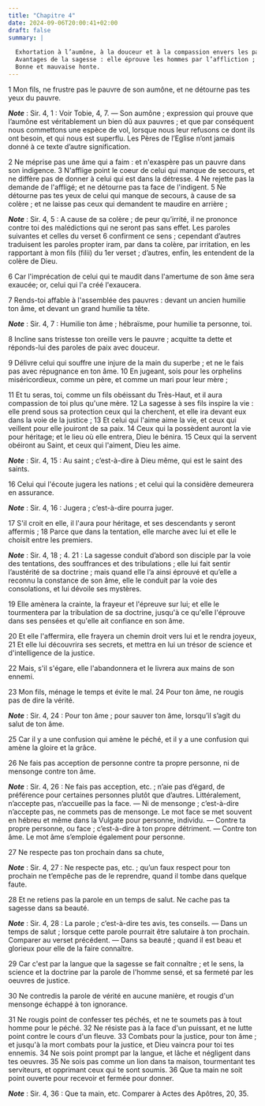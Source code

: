 ```yaml
---
title: "Chapitre 4"
date: 2024-09-06T20:00:41+02:00
draft: false
summary: |
  
  Exhortation à l’aumône, à la douceur et à la compassion envers les pauvres.
  Avantages de la sagesse : elle éprouve les hommes par l’affliction ; comble de biens ceux qui lui demeurent fidèles.
  Bonne et mauvaise honte.
---
```



1 Mon fils, ne frustre pas le pauvre de son aumône, et ne détourne pas tes yeux du pauvre.

***Note*** :  Sir. 4, 1 : Voir Tobie, 4, 7. ― Son aumône ; expression qui prouve que l’aumône est véritablement un bien dû aux pauvres ; et que par conséquent nous commettons une espèce de vol, lorsque nous leur refusons ce dont ils ont besoin, et qui nous est superflu. Les Pères de l’Eglise n’ont jamais donné à ce texte d’autre signification.

2 Ne méprise pas une âme qui a faim : et n'exaspère pas un pauvre dans son indigence. 3 N'afflige point le coeur de celui qui manque de secours, et ne diffère pas de donner à celui qui est dans la détresse. 4 Ne rejette pas la demande de l'affligé; et ne détourne pas ta face de l'indigent. 5 Ne détourne pas tes yeux de celui qui manque de secours, à cause de sa colère ; et ne laisse pas ceux qui demandent te maudire en arrière ;

***Note*** :  Sir. 4, 5 : A cause de sa colère ; de peur qu’irrité, il ne prononce contre toi des malédictions qui ne seront pas sans effet. Les paroles suivantes et celles du verset 6 confirment ce sens ; cependant d’autres traduisent les paroles propter iram, par dans ta colère, par irritation, en les rapportant à mon fils (filii) du 1er verset ; d’autres, enfin, les entendent de la colère de Dieu.

6 Car l'imprécation de celui qui te maudit dans l'amertume de son âme sera exaucée; or, celui qui l'a créé l'exaucera.


7 Rends-toi affable à l'assemblée des pauvres : devant un ancien humilie ton âme, et devant un grand humilie ta tête.

***Note*** :  Sir. 4, 7 : Humilie ton âme ; hébraïsme, pour humilie ta personne, toi.

8 Incline sans tristesse ton oreille vers le pauvre ; acquitte ta dette et réponds-lui des paroles de paix avec douceur.


9 Délivre celui qui souffre une injure de la main du superbe ; et ne le fais pas avec répugnance en ton âme. 10 En jugeant, sois pour les orphelins miséricordieux, comme un père, et comme un mari pour leur mère ;


11 Et tu seras, toi, comme un fils obéissant du Très-Haut, et il aura compassion de toi plus qu'une mère. 12 La sagesse à ses fils inspire la vie : elle prend sous sa protection ceux qui la cherchent, et elle ira devant eux dans la voie de la justice ; 13 Et celui qui l'aime aime la vie, et ceux qui veillent pour elle jouiront de sa paix. 14 Ceux qui la possèdent auront la vie pour héritage; et le lieu où elle entrera, Dieu le bénira. 15 Ceux qui la servent obéiront au Saint, et ceux qui l'aiment, Dieu les aime.

***Note*** :  Sir. 4, 15 : Au saint ; c’est-à-dire à Dieu même, qui est le saint des saints.


16 Celui qui l'écoute jugera les nations ; et celui qui la considère demeurera en assurance.

***Note*** :  Sir. 4, 16 : Jugera ; c’est-à-dire pourra juger.

17 S'il croit en elle, il l'aura pour héritage, et ses descendants y seront affermis ; 18 Parce que dans la tentation, elle marche avec lui et elle le choisit entre les premiers.

***Note*** :  Sir. 4, 18 ; 4. 21 : La sagesse conduit d’abord son disciple par la voie des tentations, des souffrances et des tribulations ; elle lui fait sentir l’austérité de sa doctrine ; mais quand elle l’a ainsi éprouvé et qu’elle a reconnu la constance de son âme, elle le conduit par la voie des consolations, et lui dévoile ses mystères.

19 Elle amènera la crainte, la frayeur et l'épreuve sur lui; et elle le tourmentera par la tribulation de sa doctrine, jusqu'à ce qu'elle l'éprouve dans ses pensées et qu'elle ait confiance en son âme.


20 Et elle l'affermira, elle frayera un chemin droit vers lui et le rendra joyeux, 21 Et elle lui découvrira ses secrets, et mettra en lui un trésor de science et d'intelligence de la justice.


22 Mais, s'il s'égare, elle l'abandonnera et le livrera aux mains de son ennemi.


23 Mon fils, ménage le temps et évite le mal. 24 Pour ton âme, ne rougis pas de dire la vérité.

***Note*** :  Sir. 4, 24 : Pour ton âme ; pour sauver ton âme, lorsqu’il s’agit du salut de ton âme.


25 Car il y a une confusion qui amène le péché, et il y a une confusion qui amène la gloire et la grâce.


26 Ne fais pas acception de personne contre ta propre personne, ni de mensonge contre ton âme.

***Note*** :  Sir. 4, 26 : Ne fais pas acception, etc. ; n’aie pas d’égard, de préférence pour certaines personnes plutôt que d’autres. Littéralement, n’accepte pas, n’accueille pas la face. ― Ni de mensonge ; c’est-à-dire n’accepte pas, ne commets pas de mensonge. Le mot face se met souvent en hébreu et même dans la Vulgate pour personne, individu. ― Contre ta propre personne, ou face ; c’est-à-dire à ton propre détriment. ― Contre ton âme. Le mot âme s’emploie également pour personne.


27 Ne respecte pas ton prochain dans sa chute,

***Note*** :  Sir. 4, 27 : Ne respecte pas, etc. ; qu’un faux respect pour ton prochain ne t’empêche pas de le reprendre, quand il tombe dans quelque faute.


28 Et ne retiens pas la parole en un temps de salut. Ne cache pas ta sagesse dans sa beauté.

***Note*** :  Sir. 4, 28 : La parole ; c’est-à-dire tes avis, tes conseils. ― Dans un temps de salut ; lorsque cette parole pourrait être salutaire à ton prochain. Comparer au verset précédent. ― Dans sa beauté ; quand il est beau et glorieux pour elle de la faire connaître.


29 Car c'est par la langue que la sagesse se fait connaître ; et le sens, la science et la doctrine par la parole de l'homme sensé, et sa fermeté par les oeuvres de justice.


30 Ne contredis la parole de vérité en aucune manière, et rougis d'un mensonge échappé à ton ignorance.


31 Ne rougis point de confesser tes péchés, et ne te soumets pas à tout homme pour le péché. 32 Ne résiste pas à la face d'un puissant, et ne lutte point contre le cours d'un fleuve. 33 Combats pour la justice, pour ton âme ; et jusqu'à la mort combats pour la justice, et Dieu vaincra pour toi tes ennemis. 34 Ne sois point prompt par la langue, et lâche et négligent dans tes oeuvres. 35 Ne sois pas comme un lion dans ta maison, tourmentant tes serviteurs, et opprimant ceux qui te sont soumis. 36 Que ta main ne soit point ouverte pour recevoir et fermée pour donner.

***Note*** :  Sir. 4, 36 : Que ta main, etc. Comparer à Actes des Apôtres, 20, 35.

